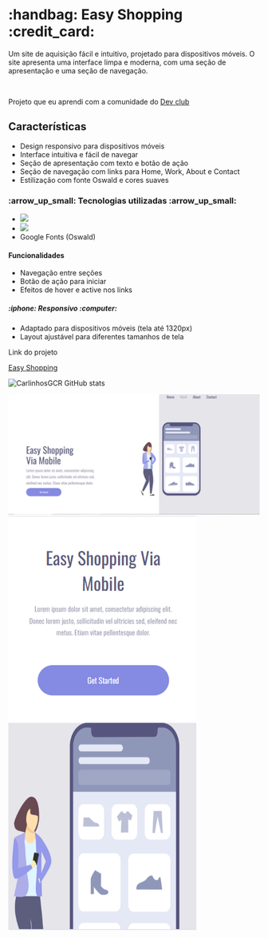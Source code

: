 <h1>:handbag: Easy Shopping :credit_card:</h1>

<p>Um site de aquisição fácil e intuitivo, projetado para dispositivos móveis. O site apresenta uma interface limpa e moderna, com uma seção de apresentação e uma seção de navegação.
 </p>
 <br>
 <p> Projeto que eu aprendi com a comunidade do <a href="https://rodolfomori.com.br/devclub-n1/">Dev club</a>  </p>

 <h2>Características</h2>

 <ul>
   <li>Design responsivo para dispositivos móveis</li>
<li> Interface intuitiva e fácil de navegar</li>
<li> Seção de apresentação com texto e botão de ação</li>
<li> Seção de navegação com links para Home, Work, About e Contact</li>
<li> Estilização com fonte Oswald e cores suaves</li>
 </ul>

 <h3> :arrow_up_small: Tecnologias utilizadas :arrow_up_small:</h3>
<ul>
<li> <img src="https://img.shields.io/badge/CSS-239120?&style=for-the-badge&logo=css3&logoColor=white"></li>
<li> <img src="https://img.shields.io/badge/HTML-239120?style=for-the-badge&logo=html5&logoColor=white"></li>
<li> Google Fonts (Oswald)</li>
 </ul>

<h4>Funcionalidades</h4>
<ul>
<li> Navegação entre seções</li>
<li> Botão de ação para iniciar</li>
<li> Efeitos de hover e active nos links</li>
 </ul>

<h5>:iphone: Responsivo :computer:</h5>
<ul>
<li> Adaptado para dispositivos móveis (tela até 1320px)</li>
<li> Layout ajustável para diferentes tamanhos de tela</li>
</ul>
Link do projeto

<a href="https://carlinhosgcr.github.io/Easy-Shopping-DevClub/" target="-blank">Easy Shopping</a> 

![CarlinhosGCR GitHub stats](https://github-readme-stats.vercel.app/api?username=CarlinhosGCR&show_icons=true&theme=tokyonight)


<img src="https://github.com/CarlinhosGCR/Easy-Shopping-DevClub/blob/main/Easy%20Shopping%20Via%20Mobile/DESKTOP.png?raw=true">
<img src="https://github.com/CarlinhosGCR/Easy-Shopping-DevClub/blob/main/Easy%20Shopping%20Via%20Mobile/Cell%20Phone.png?raw=true">


